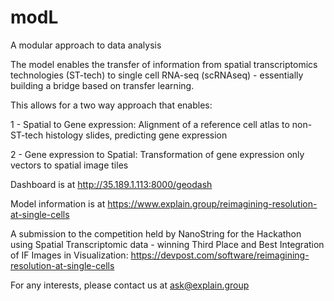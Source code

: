 # modL
A modular approach to data analysis 

The model enables the transfer of information from spatial transcriptomics technologies (ST-tech) to single cell RNA-seq (scRNAseq) - essentially building a bridge based on transfer learning.

This allows for a two way approach that enables:

1 - Spatial to Gene expression: Alignment of a reference cell atlas to non-ST-tech histology slides, predicting gene expression

2 - Gene expression to Spatial: Transformation of gene expression only vectors to spatial image tiles

Dashboard is at
http://35.189.1.113:8000/geodash

Model information is at
https://www.explain.group/reimagining-resolution-at-single-cells

A submission to the competition held by NanoString for the Hackathon using Spatial Transcriptomic data - winning Third Place and Best Integration of IF Images in Visualization:
https://devpost.com/software/reimagining-resolution-at-single-cells

For any interests, please contact us at ask@explain.group

